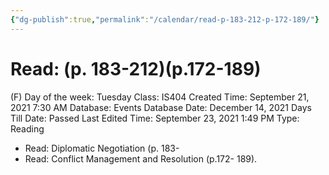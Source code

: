 ```yaml
---
{"dg-publish":true,"permalink":"/calendar/read-p-183-212-p-172-189/"}
---
```


# Read: (p. 183-212)(p.172-189)

(F) Day of the week: Tuesday
Class: IS404
Created Time: September 21, 2021 7:30 AM
Database: Events Database
Date: December 14, 2021
Days Till Date: Passed
Last Edited Time: September 23, 2021 1:49 PM
Type: Reading

- Read: Diplomatic
Negotiation (p. 183-
- Read: Conflict
Management and
Resolution (p.172-
189).